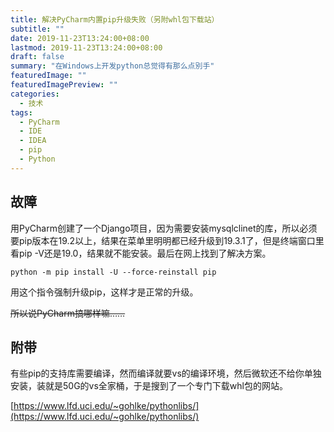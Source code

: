 ```yaml
---
title: 解决PyCharm内置pip升级失败（另附whl包下载站）
subtitle: ""
date: 2019-11-23T13:24:00+08:00
lastmod: 2019-11-23T13:24:00+08:00
draft: false
summary: "在Windows上开发python总觉得有那么点別手"
featuredImage: ""
featuredImagePreview: ""
categories: 
  - 技术
tags: 
  - PyCharm
  - IDE
  - IDEA
  - pip
  - Python
---
```



## 故障

用PyCharm创建了一个Django项目，因为需要安装mysqlclinet的库，所以必须要pip版本在19.2以上，结果在菜单里明明都已经升级到19.3.1了，但是终端窗口里看pip -V还是19.0，结果就不能安装。最后在网上找到了解决方案。

```
python -m pip install -U --force-reinstall pip
```

用这个指令强制升级pip，这样才是正常的升级。

~~所以说PyCharm搞哪样嘛……~~

## 附带

有些pip的支持库需要编译，然而编译就要vs的编译环境，然后微软还不给你单独安装，装就是50G的vs全家桶，于是搜到了一个专门下载whl包的网站。

[https://www.lfd.uci.edu/~gohlke/pythonlibs/](https://www.lfd.uci.edu/~gohlke/pythonlibs/)